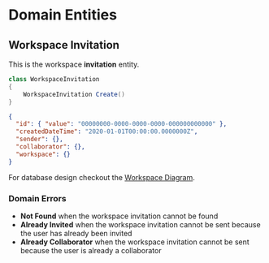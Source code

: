 # Domain Entities

## Workspace Invitation

This is the workspace **invitation** entity.

```csharp
class WorkspaceInvitation
{
    WorkspaceInvitation Create()
}
```

```json
{
  "id": { "value": "00000000-0000-0000-0000-000000000000" },
  "createdDateTime": "2020-01-01T00:00:00.0000000Z",
  "sender": {},
  "collaborator": {},
  "workspace": {}
}
```

For database design checkout the [Workspace Diagram](../../../database-diagrams/aggregates/Diagram.Workspace.md).

### Domain Errors

- **Not Found** when the workspace invitation cannot be found
- **Already Invited** when the workspace invitation cannot be sent because the user has already been invited
- **Already Collaborator** when the workspace invitation cannot be sent because the user is already a collaborator